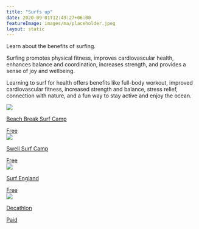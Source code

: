 ```yaml
---
title: "Surfs up"
date: 2020-09-01T12:49:27+06:00
featureImage: images/ma/placeholder.jpeg
layout: static
---
```


Learn about the benefits of surfing.

Surfing promotes physical fitness, improves cardiovascular health, enhances balance and coordination, increases strength, and provides a sense of joy and wellbeing.

Learning to surf for health offers benefits like full-body workout, improved cardiovascular fitness, increased strength and balance, stress relief, connection with nature, and a fun way to stay active and enjoy the ocean.

<a class="ma-link" href="https://www.beachbreaksurfcamp.com/blog/silver-surfers-a-guide-to-surfing-for-older-adults"><div class="ma-card ma-card-Learning"><div class="ma-icon"><img src ="/images/Icon-check - learning - opacity.svg"/></div><div class="ma-name"><p>Beach Break Surf Camp</p></div><div class="ma-paid-text"><span>Free</span></div></div></a><a class="ma-link" href="https://swellsurfcamp.com/learning-to-surf-after-40/"><div class="ma-card ma-card-Learning"><div class="ma-icon"><img src ="/images/Icon-check - learning - opacity.svg"/></div><div class="ma-name"><p>Swell Surf Camp</p></div><div class="ma-paid-text"><span>Free</span></div></div></a><a class="ma-link" href="https://www.surfingengland.org/english-surf-schools/"><div class="ma-card ma-card-Learning"><div class="ma-icon"><img src ="/images/Icon-check - learning - opacity.svg"/></div><div class="ma-name"><p>Surf England</p></div><div class="ma-paid-text"><span>Free</span></div></div></a><a class="ma-link" href="https://www.awin1.com/cread.php?awinmid=26895&awinaffid=1198638&ued=https%3A%2F%2Fwww.decathlon.co.uk%2F"><div class="ma-card ma-card-Learning"><div class="ma-icon"><img src ="/images/Icon-pound - learning - opacity.svg"/></div><div class="ma-name"><p>Decathlon</p></div><div class="ma-paid-text"><span>Paid</span></div></div></a>  

<br/><br/>






